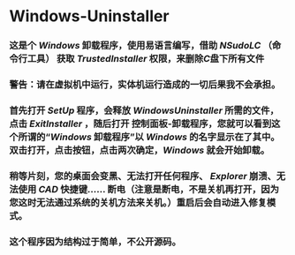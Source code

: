 # Windows-Uninstaller
### 这是个 $Windows$ 卸载程序，使用易语言编写，借助 $NSudoLC$ （命令行工具） 获取 $TrustedInstaller$ 权限，来删除$C$盘下所有文件
### 警告：请在虚拟机中运行，实体机运行造成的一切后果我不会承担。
### 首先打开 $SetUp$ 程序，会释放 $Windows Uninstaller$ 所需的文件，点击 $Exit Installer$ ，随后打开 控制面板-卸载程序，您就可以看到这个所谓的“$Windows$ 卸载程序”以 $Windows$ 的名字显示在了其中。双击打开，点击按钮，点击两次确定，$Windows$ 就会开始卸载。
### 稍等片刻，您的桌面会变黑、无法打开任何程序、 $Explorer$ 崩溃、无法使用 $CAD$ 快捷键…… 断电（注意是断电，不是关机再打开，因为您这时无法通过系统的关机方法来关机。）重启后会自动进入修复模式。
### 这个程序因为结构过于简单，不公开源码。
